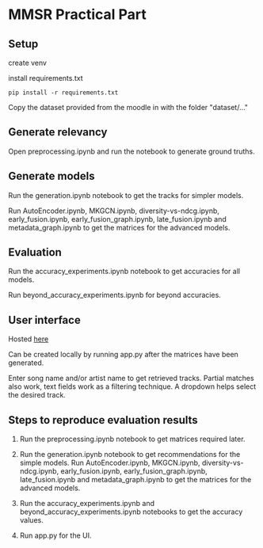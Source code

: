 # MMSR Practical Part

## Setup

create venv

install requirements.txt

```shell
pip install -r requirements.txt
```

Copy the dataset provided from the moodle in with the folder "dataset/..."

## Generate relevancy

Open preprocessing.ipynb and run the notebook to generate ground truths.

## Generate models

Run the generation.ipynb notebook to get the tracks for simpler models.

Run AutoEncoder.ipynb, MKGCN.ipynb, diversity-vs-ndcg.ipynb, early_fusion.ipynb, early_fusion_graph.ipynb, late_fusion.ipynb and metadata_graph.ipynb to get the matrices for the advanced models.

## Evaluation

Run the accuracy_experiments.ipynb notebook to get accuracies for all models.

Run beyond_accuracy_experiments.ipynb for beyond accuracies.

## User interface

Hosted [here](https://huggingface.co/spaces/Abhi0531/MMSR-3)

Can be created locally by running app.py after the matrices have been generated. 

Enter song name and/or artist name to get retrieved tracks. Partial matches also work, text fields work as a filtering technique. A dropdown helps select the desired track. 

## Steps to reproduce evaluation results

1. Run the preprocessing.ipynb notebook to get matrices required later.

2. Run the generation.ipynb notebook to get recommendations for the simple models. Run AutoEncoder.ipynb, MKGCN.ipynb, diversity-vs-ndcg.ipynb, early_fusion.ipynb, early_fusion_graph.ipynb, late_fusion.ipynb and metadata_graph.ipynb to get the matrices for the advanced models.

3. Run the accuracy_experiments.ipynb and beyond_accuracy_experiments.ipynb notebooks to get the accuracy values.

4. Run app.py for the UI.
